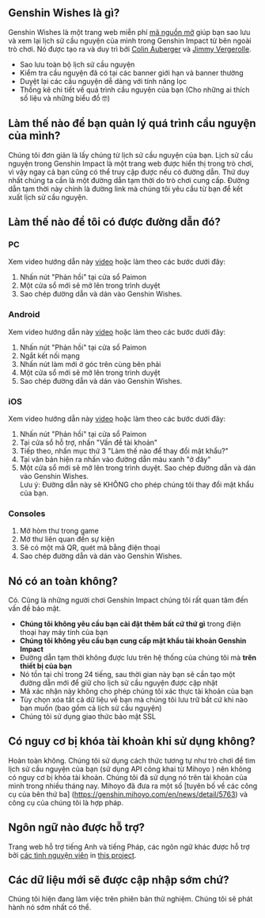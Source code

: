 ## Genshin Wishes là gì?
Genshin Wishes là một trang web miễn phí [mã nguồn mở](https://github.com/genshin-wishes) giúp bạn sao lưu và xem lại lịch sử cầu nguyện của mình trong Genshin Impact từ bên ngoài trò chơi. Nó được tạo ra và duy trì bởi [Colin Auberger](https://www.linkedin.com/in/colin-auberger/) và [Jimmy Vergerolle](https://vergerolle.fr).

- Sao lưu toàn bộ lịch sử cầu nguyện
- Kiểm tra cầu nguyện đã có tại các banner giới hạn và banner thường
- Duyệt lại các cầu nguyện dễ dàng với tính năng lọc
- Thống kê chi tiết về quá trình cầu nguyện của bạn (Cho những ai thích số liệu và những biểu đồ 🤓)

## Làm thế nào để bạn quản lý quá trình cầu nguyện của mình?
Chúng tôi đơn giản là lấy chúng từ lịch sử cầu nguyện của bạn. Lịch sử cầu nguyện trong Genshin Impact là một trang web được hiển thị trong trò chơi, vì vậy ngay cả bạn cũng có thể truy cập được nếu có đường dẫn. Thứ duy nhất chúng ta cần là một đường dẫn tạm thời do trò chơi cung cấp. Đường dẫn tạm thời này chính là đường link mà chúng tôi yêu cầu từ bạn để kết xuất lịch sử cầu nguyện.
## Làm thế nào để tôi có được đường dẫn đó?
### PC
Xem video hướng dẫn này [video](https://www.youtube.com/watch?v=a16X0R_rSZc) hoặc làm theo các bước dưới đây:
1) Nhấn nút "Phản hồi" tại cửa sổ Paimon
2) Một cửa sổ mới sẽ mở lên trong trình duyệt
3) Sao chép đường dẫn và dán vào Genshin Wishes.

### Android
Xem video hướng dẫn này [video](https://www.youtube.com/watch?v=hok0jCjSrjo) hoặc làm theo các bước dưới đây:
1) Nhấn nút "Phản hồi" tại cửa sổ Paimon
2) Ngắt kết nối mạng
3) Nhấn nút làm mới ở góc trên cùng bên phải
4) Một cửa sổ mới sẽ mở lên trong trình duyệt
5) Sao chép đường dẫn và dán vào Genshin Wishes.

### iOS
Xem video hướng dẫn này [video](https://www.youtube.com/watch?v=HW8nywx9Tio) hoặc làm theo các bước dưới đây:
1) Nhấn nút "Phản hồi" tại cửa sổ Paimon
2) Tại cửa sổ hỗ trợ, nhấn "Vấn đề tài khoản"
3) Tiếp theo, nhấn mục thứ 3 "Làm thế nào để thay đổi mật khẩu?"
4) Tại văn bản hiện ra nhấn vào đường dẫn màu xanh "ở đây"
5) Một cửa sổ mới sẽ mở lên trong trình duyệt. Sao chép đường dẫn và dán vào Genshin Wishes.  
   Lưu ý: Đường dẫn này sẽ KHÔNG cho phép chúng tôi thay đổi mật khẩu của bạn.
   
### Consoles
1) Mở hòm thư trong game
2) Mở thư liên quan đến sự kiện
3) Sẽ có một mã QR, quét mã bằng điện thoại
4) Sao chép đường dẫn và dán vào Genshin Wishes.

## Nó có an toàn không?
Có. Cũng là những người chơi Genshin Impact chúng tôi rất quan tâm đến vấn đề bảo mật.
- **Chúng tôi không yêu cầu bạn cài đặt thêm bất cứ thứ gì** trong điện thoại hay máy tính của bạn
- **Chúng tôi không yêu cầu bạn cung cấp mật khẩu tài khoản Genshin Impact**
- Đường dẫn tạm thời không được lưu trên hệ thống của chúng tôi mà **trên thiết bị của bạn**
- Nó tồn tại chỉ trong 24 tiếng, sau thời gian này bạn sẽ cần tạo một đường dẫn mới để giữ cho lịch sử cầu nguyện được cập nhật
- Mã xác nhận này không cho phép chúng tôi xác thực tài khoản của bạn
- Tùy chọn xóa tất cả dữ liệu về bạn mà chúng tôi lưu trữ bất cứ khi nào bạn muốn (bao gồm cả lịch sử cầu nguyện)
- Chúng tôi sử dụng giao thức bảo mật SSL

## Có nguy cơ bị khóa tài khoản khi sử dụng không?
Hoàn toàn không. Chúng tôi sử dụng cách thức tương tự như trò chơi để tìm lịch sử cầu nguyện của bạn (sử dụng API công khai từ Mihoyo ) nên không có nguy cơ bị khóa tài khoản. Chúng tôi đã sử dụng nó trên tài khoản của mình trong nhiều tháng nay. Mihoyo đã đưa ra một số [tuyên bố về các công cụ của bên thứ ba] (https://genshin.mihoyo.com/en/news/detail/5763) và công cụ của chúng tôi là hợp pháp.
## Ngôn ngữ nào được hỗ trợ?
Trang web hỗ trợ tiếng Anh và tiếng Pháp, các ngôn ngữ khác được hỗ trợ bởi [các tình nguyện viên](https://github.com/genshin-wishes/genshin-wishes-i18n/blob/main/CONTRIBUTORS.md) in [this project](https://github.com/genshin-wishes/genshin-wishes-i18n).

## Các dữ liệu mới sẽ được cập nhập sớm chứ?
Chúng tôi hiện đang làm việc trên phiên bản thử nghiệm. Chúng tôi sẽ phát hành nó sớm nhất có thể.
